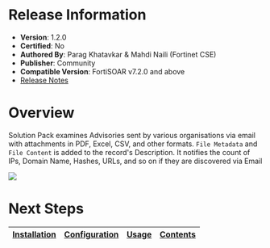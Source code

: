 # Release Information

* **Version**: 1.2.0
* **Certified**: No
* **Authored By**: Parag Khatavkar & Mahdi Naili (Fortinet CSE)
* **Publisher**: Community
* **Compatible Version**: FortiSOAR v7.2.0 and above
* [Release Notes](./release_notes.md)
# Overview

Solution Pack examines Advisories sent by various organisations via email with attachments in PDF, Excel, CSV, and other formats. `File Metadata` and `File Content` is added to the record's Description. It notifies the count of IPs, Domain Name, Hashes, URLs, and so on if they are discovered via Email

![](./docs/res/Description.png)


# Next Steps

| [Installation](docs/setup.md#installation) | [Configuration](docs/setup.md#configuration) | [Usage](docs/usage.md) | [Contents](docs/contents.md) |
|--------------------------------------------|----------------------------------------------|------------------------|------------------------------|

